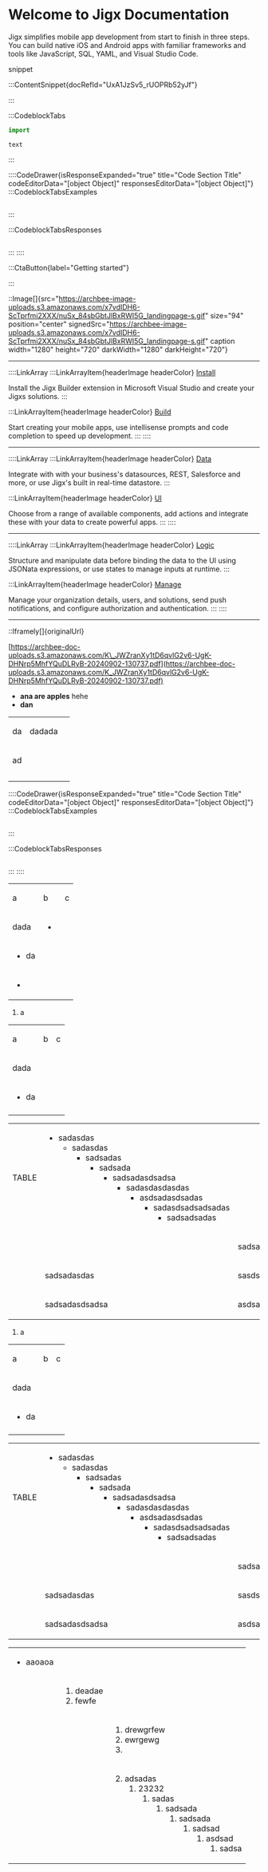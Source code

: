 # Welcome to Jigx Documentation

Jigx simplifies mobile app development from start to finish in three steps. You can build native iOS and Android apps with familiar frameworks and tools like JavaScript, SQL, YAML, and Visual Studio Code.

snippet

:::ContentSnippet{docRefId="UxA1JzSv5_rUOPRb52yJf"}

:::

:::CodeblockTabs
```javascript
import
```

```none
text
```
:::

::::CodeDrawer{isResponseExpanded="true" title="Code Section Title" codeEditorData="[object Object]" responsesEditorData="[object Object]"}
:::CodeblockTabsExamples
```text
```
:::

:::CodeblockTabsResponses
```text
```
:::
::::

:::CtaButton{label="Getting started"}

:::

::Image[]{src="https://archbee-image-uploads.s3.amazonaws.com/x7vdIDH6-ScTprfmi2XXX/nuSx_84sbGbtJlBxRWI5G_landingpage-s.gif" size="94" position="center" signedSrc="https://archbee-image-uploads.s3.amazonaws.com/x7vdIDH6-ScTprfmi2XXX/nuSx_84sbGbtJlBxRWI5G_landingpage-s.gif" caption width="1280" height="720" darkWidth="1280" darkHeight="720"}

***

::::LinkArray
:::LinkArrayItem{headerImage headerColor}
&#x20;    [Install](<./Getting started/Install the Jigx Builder.md>)

Install the Jigx Builder extension in Microsoft Visual Studio and create your Jigxs solutions.
:::

:::LinkArrayItem{headerImage headerColor}
&#x20;     [Build](<./Building Apps with Jigx/Jigx Builder _code editor_.md>)

Start creating your mobile apps, use intellisense prompts and code completion to speed up development.
:::
::::

***

::::LinkArray
:::LinkArrayItem{headerImage headerColor}
&#x20;    [Data](<./Building Apps with Jigx/Data.md>)

Integrate with with your business's datasources, REST, Salesforce and more, or use Jigx's built in real-time datastore.
:::

:::LinkArrayItem{headerImage headerColor}
&#x20;     [UI](<./Building Apps with Jigx/UI.md>)

Choose from a range of available components, add actions and integrate these with your data to create powerful apps.
:::
::::

***

::::LinkArray
:::LinkArrayItem{headerImage headerColor}
&#x20;    [Logic](<./Building Apps with Jigx/Logic.md>)

Structure and manipulate data before binding the data to the UI using JSONata expressions, or use states to manage inputs at runtime.
:::

:::LinkArrayItem{headerImage headerColor}
&#x20;     [Manage](<./Administration/Management Overview.md>)

Manage your organization details, users, and solutions, send push notifications, and configure authorization and authentication.
:::
::::

***

::Iframely[]{originalUrl}

[https://archbee-doc-uploads.s3.amazonaws.com/K\_JWZranXy1tD6qvlG2v6-UgK-DHNrp5MhfYQuDLRyB-20240902-130737.pdf](https://archbee-doc-uploads.s3.amazonaws.com/K_JWZranXy1tD6qvlG2v6-UgK-DHNrp5MhfYQuDLRyB-20240902-130737.pdf)

- **ana are apples**
  hehe
- **dan**

<table isTableHeaderOn="true" selectedColumns="" selectedRows="" columnWidths="157">
  <tr>
    <td align="left">
      <p>da</p>
    </td>
    <td align="left">
      <p>dadada</p>
    </td>
    <td align="left">
    </td>
  </tr>
  <tr>
    <td align="left">
      <p>ad</p>
    </td>
    <td align="left">
    </td>
    <td align="left">
    </td>
  </tr>
  <tr>
    <td align="left">
    </td>
    <td align="left">
    </td>
    <td align="left">
    </td>
  </tr>
  <tr>
    <td align="left">
    </td>
    <td align="left">
    </td>
    <td align="left">
    </td>
  </tr>
</table>

::::CodeDrawer{isResponseExpanded="true" title="Code Section Title" codeEditorData="[object Object]" responsesEditorData="[object Object]"}
:::CodeblockTabsExamples
```text
```
:::

:::CodeblockTabsResponses
```text
```
:::
::::

<table isTableHeaderOn="true" selectedColumns="" selectedRows="">
  <tr>
    <td align="left">
      <p>a</p>
    </td>
    <td align="left">
      <p>b</p>
    </td>
    <td align="left">
      <p>c</p>
    </td>
  </tr>
  <tr>
    <td align="left">
      <p>dada</p>
    </td>
    <td align="left">
      <ul>
      <li></li>
      </ul>
    </td>
    <td align="left">
    </td>
  </tr>
  <tr>
    <td align="left">
      <ul>
      <li>da</li>
      </ul>
    </td>
    <td align="left">
    </td>
    <td align="left">
    </td>
  </tr>
  <tr>
    <td align="left">
      <ul>
      <li></li>
      </ul>
    </td>
    <td align="left">
    </td>
    <td align="left">
    </td>
  </tr>
</table>



1. a

<table isTableHeaderOn="true" selectedColumns="" selectedRows="">
  <tr>
    <td align="left">
      <p>a</p>
    </td>
    <td align="left">
      <p>b</p>
    </td>
    <td align="left">
      <p>c</p>
    </td>
  </tr>
  <tr>
    <td align="left">
      <p>dada</p>
    </td>
    <td align="left">
    </td>
    <td align="left">
    </td>
  </tr>
  <tr>
    <td align="left">
      <ul>
      <li>da</li>
      </ul>
    </td>
    <td align="left">
    </td>
    <td align="left">
    </td>
  </tr>
  <tr>
    <td align="left">
    </td>
    <td align="left">
    </td>
    <td align="left">
    </td>
  </tr>
</table>



<table isTableHeaderOn="true" selectedColumns="" selectedRows="">
  <tr>
    <td>
      <p>TABLE</p>
    </td>
    <td>
      <ul>
      <li>sadasdas
      <ul>
      <li>sadasdas
      <ul>
      <li>sadsadas
      <ul>
      <li>sadsada
      <ul>
      <li>sadsadasdsadsa
      <ul>
      <li>sadasdasdasdas
      <ul>
      <li>asdsadasdsadas
      <ul>
      <li>sadasdsadsadsadas
      <ul>
      <li>sadsadsadas</li>
      </ul>
      </li>
      </ul>
      </li>
      </ul>
      </li>
      </ul>
      </li>
      </ul>
      </li>
      </ul>
      </li>
      </ul>
      </li>
      </ul>
      </li>
      </ul>
    </td>
    <td>
    </td>
  </tr>
  <tr>
    <td>
    </td>
    <td>
    </td>
    <td>
      <p>sadsadsadsa</p>
    </td>
  </tr>
  <tr>
    <td>
    </td>
    <td>
      <p>sadsadasdas</p>
    </td>
    <td>
      <p>sasdsadasdas</p>
    </td>
  </tr>
  <tr>
    <td>
    </td>
    <td>
      <p>sadsadasdsadsa</p>
    </td>
    <td>
      <p>asdsadasdsadsadsadsadsa</p>
    </td>
  </tr>
</table>



1. a

<table isTableHeaderOn="true" selectedColumns="" selectedRows="">
  <tr>
    <td align="left">
      <p>a</p>
    </td>
    <td align="left">
      <p>b</p>
    </td>
    <td align="left">
      <p>c</p>
    </td>
  </tr>
  <tr>
    <td align="left">
      <p>dada</p>
    </td>
    <td align="left">
    </td>
    <td align="left">
    </td>
  </tr>
  <tr>
    <td align="left">
      <ul>
      <li>da</li>
      </ul>
    </td>
    <td align="left">
    </td>
    <td align="left">
    </td>
  </tr>
  <tr>
    <td align="left">
    </td>
    <td align="left">
    </td>
    <td align="left">
    </td>
  </tr>
</table>

<table isTableHeaderOn="true" selectedColumns="" selectedRows="">
  <tr>
    <td align="left">
      <p>TABLE</p>
    </td>
    <td align="left">
      <ul>
      <li>sadasdas
      <ul>
      <li>sadasdas
      <ul>
      <li>sadsadas
      <ul>
      <li>sadsada
      <ul>
      <li>sadsadasdsadsa
      <ul>
      <li>sadasdasdasdas
      <ul>
      <li>asdsadasdsadas
      <ul>
      <li>sadasdsadsadsadas
      <ul>
      <li>sadsadsadas</li>
      </ul>
      </li>
      </ul>
      </li>
      </ul>
      </li>
      </ul>
      </li>
      </ul>
      </li>
      </ul>
      </li>
      </ul>
      </li>
      </ul>
      </li>
      </ul>
    </td>
    <td align="left">
    </td>
  </tr>
  <tr>
    <td align="left">
    </td>
    <td align="left">
    </td>
    <td align="left">
      <p>sadsadsadsa</p>
    </td>
  </tr>
  <tr>
    <td align="left">
    </td>
    <td align="left">
      <p>sadsadasdas</p>
    </td>
    <td align="left">
      <p>sasdsadasdas</p>
    </td>
  </tr>
  <tr>
    <td align="left">
    </td>
    <td align="left">
      <p>sadsadasdsadsa</p>
    </td>
    <td align="left">
      <p>asdsadasdsadsadsadsadsa</p>
    </td>
  </tr>
</table>



<table isTableHeaderOn="true" selectedColumns="" selectedRows="">
  <tr>
    <td>
      <ul>
      <li>aaoaoa</li>
      </ul>
    </td>
    <td>
    </td>
    <td>
    </td>
  </tr>
  <tr>
    <td>
    </td>
    <td>
      <ol>
      <li>deadae</li>
      <li>fewfe</li>
      </ol>
    </td>
    <td>
    </td>
  </tr>
  <tr>
    <td>
    </td>
    <td>
    </td>
    <td>
      <ol>
      <li>drewgrfew</li>
      <li>ewrgewg</li>
      <li></li>
      </ol>
    </td>
  </tr>
  <tr>
    <td>
    </td>
    <td>
    </td>
    <td>
      <ol start="2">
      <li>adsadas
      <ol>
      <li>23232
      <ol>
      <li>sadas
      <ol>
      <li>sadsada
      <ol>
      <li>sadsada
      <ol>
      <li>sadsad
      <ol>
      <li>asdsad
      <ol>
      <li>sadsa</li>
      </ol>
      </li>
      </ol>
      </li>
      </ol>
      </li>
      </ol>
      </li>
      </ol>
      </li>
      </ol>
      </li>
      </ol>
      </li>
      </ol>
    </td>
  </tr>
</table>


